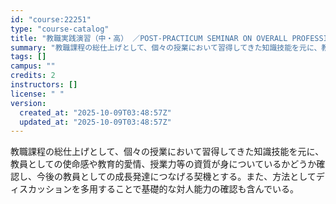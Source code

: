 ```yaml
---
id: "course:22251"
type: "course-catalog"
title: "教職実践演習（中・高） ／POST-PRACTICUM SEMINAR ON OVERALL PROFESSIONAL DEVELOPMENT"
summary: "教職課程の総仕上げとして、個々の授業において習得してきた知識技能を元に、教員としての使命感や教育的愛情、授業力等の資質が身についているかどうか確認し、今後の教員としての成長発達につなげる契機とする。また、方法としてディスカッションを多用する…"
tags: []
campus: ""
credits: 2
instructors: []
license: " "
version:
  created_at: "2025-10-09T03:48:57Z"
  updated_at: "2025-10-09T03:48:57Z"
---
```


教職課程の総仕上げとして、個々の授業において習得してきた知識技能を元に、教員としての使命感や教育的愛情、授業力等の資質が身についているかどうか確認し、今後の教員としての成長発達につなげる契機とする。また、方法としてディスカッションを多用することで基礎的な対人能力の確認も含んでいる。
